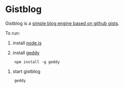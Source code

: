 Gistblog
========

Gistblog is a [simple blog engine based on github gists](https://gist.github.com/2821259).

To run:

1. install [node.js](https://github.com/joyent/node/wiki/Installation)

1. install [geddy](http://geddyjs.org/)

```cli
    npm install -g geddy
```    

1. start gistblog

```
    geddy
```